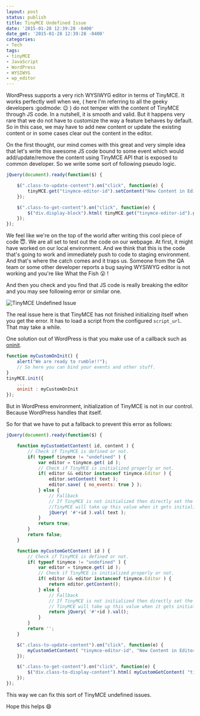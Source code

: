 ```yaml
---
layout: post
status: publish
title: TinyMCE Undefined Issue
date: '2015-01-28 12:39:28 -0400'
date_gmt: '2015-01-28 12:39:28 -0400'
categories:
- Tech
tags:
- tinyMCE
- JavaScript
- WordPress
- WYSIWYG
- wp_editor
---
```


WordPress supports a very rich WYSIWYG editor in terms of TinyMCE. It works perfectly well when we, ( here I'm referring to all the geeky developers :godmode: :wink: ) do not temper with the content of TinyMCE through JS code. In a nutshell, it is smooth and valid. But it happens very rare that we do not have to customize the way a feature behaves by default. So in this case, we may have to add new content or update the existing content or in some cases clear out the content in the editor.

On the first thought, our mind comes with this great and very simple idea that let's write this awesome JS code bound to some event which would add/update/remove the content using TinyMCE API that is exposed to common developer. So we write some sort of following pseudo logic.

```javascript
jQuery(document).ready(function($) {

	$(".class-to-update-content").on("click", function(e) {
		tinyMCE.get("tinymce-editor-id").setContent("New Content in Editor");
	});

	$(".class-to-get-content").on("click", function(e) {
		$("div.display-block").html( tinyMCE.get("tinymce-editor-id").getContent() );
	});
});
```


We feel like we're on the top of the world after writing this cool piece of code :innocent:. We are all set to test out the code on our webpage. At first, it might have worked on our local environment. And we think that this is the code that's going to work and immediately push to code to staging environment. And that's where the catch comes and it traps us. Someone from the QA team or some other developer reports a bug saying WYSIWYG editor is not working and you're like What the Fish :open_mouth: !

And then you check and you find that JS code is really breaking the editor and you may see following error or similar one.

![TinyMCE Undefined Issue](/uploads/2015/01/tinymce-undefined-issue-1.png)

The real issue here is that TinyMCE has not finished initializing itself when you get the error. It has to load a script from the configured `script_url`. That may take a while.

One solution out of WordPress is that you make use of a callback such as [oninit](http://www.tinymce.com/wiki.php/Configuration3x:oninit).

```javascript
function myCustomOnInit() {
	alert("We are ready to rumble!!");
	// So here you can bind your events and other stuff.
}
tinyMCE.init({
	...
	oninit : myCustomOnInit
});
```

But in WordPress environment, initialization of TinyMCE is not in our control. Because WordPress handles that itself.

So for that we have to put a fallback to prevent this error as follows:

```javascript
jQuery(document).ready(function($) {

	function myCustomSetContent( id, content ) {
		// Check if TinyMCE is defined or not.
		if( typeof tinymce != "undefined" ) {
			var editor = tinymce.get( id );
			// Check if TinyMCE is initialized properly or not.
			if( editor && editor instanceof tinymce.Editor ) {
				editor.setContent( text );
				editor.save( { no_events: true } );
			} else {
				// Fallback
				// If TinyMCE is not initialized then directly set the value in textarea.
				//TinyMCE will take up this value when it gets initialized.
				jQuery( '#'+id ).val( text );
			}
			return true;
		}
		return false;
	}

	function myCustomGetContent( id ) {
		// Check if TinyMCE is defined or not.
		if( typeof tinymce != "undefined" ) {
			var editor = tinymce.get( id );
			// Check if TinyMCE is initialized properly or not.
			if( editor && editor instanceof tinymce.Editor ) {
				return editor.getContent();
			} else {
				// Fallback
				// If TinyMCE is not initialized then directly set the value in textarea.
				// TinyMCE will take up this value when it gets initialized.
				return jQuery( '#'+id ).val();
			}
		}
		return '';
	}

	$(".class-to-update-content").on("click", function(e) {
		myCustomSetContent( "tinymce-editor-id", "New Content in Editor" );
	});

	$(".class-to-get-content").on("click", function(e) {
		$("div.class-to-display-content").html( myCustomGetContent( "tinymce-editor-id" ) );
	});
});
```

This way we can fix this sort of TinyMCE undefined
issues.

Hope this helps :smile:
